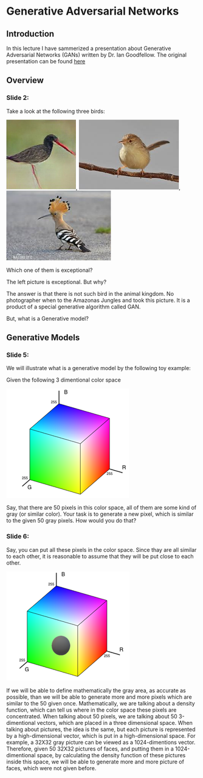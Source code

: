 # Generative Adversarial Networks

## Introduction
In this lecture I have sammerized a presentation about Generative Adversarial Networks (GANs) written by Dr. Ian Goodfellow. The original presentation can be found [here](/files/generative_adversarial_networks.pdf)

## Overview
### Slide 2:
Take a look at the following three birds:

![](/files/slide02_2.png), ![](/files/slide02_1.png), ![](/files/slide02_3.png)

Which one of them is exceptional?

The left picture is exceptional. But why?

The answer is that there is not such bird in the animal kingdom. No photographer when to the Amazonas Jungles and took this picture. It is a product of a special generative algorithm called GAN.

But, what is a Generative model?

## Generative Models
### Slide 5:
We will illustrate what is a generative model by the following toy example:

Given the following 3 dimentional color space

![](/files/slide05.png)

Say, that there are 50 pixels in this color space, all of them are some kind of gray (or similar color). Your task is to generate a new pixel, which is similar to the given 50 gray pixels. How would you do that?

### Slide 6:
Say, you can put all these pixels in the color space. Since thay are all similar to each other, it is reasonable to assume that they will be put close to each other.

![](/files/slide06.png)

If we will be able to define mathematically the gray area, as accurate as possible, than we will be able to generate more and more pixels which are similar to the 50 given once. Mathematically, we are talking about a density function, which can tell us where in the color space these pixels are concentrated.
When talking about 50 pixels, we are talking about 50 3-dimentional vectors, which are placed in a three dimensional space. When talking about pictures, the idea is the same, but each picture is represented by a high-dimensional vector, which is put in a high-dimensional space. For example, a 32X32 gray picture can be viewed as a 1024-dimentions vector.
Therefore, given 50 32X32 pictures of faces, and putting them in a 1024-dimentional space, by calculating the density function of these pictures inside this space, we will be able to generate more and more picture of faces, which were not given before.
